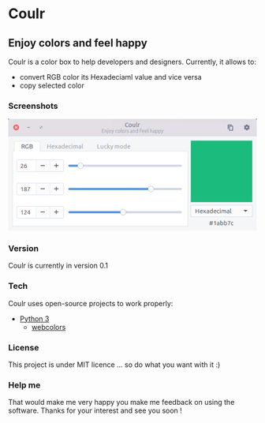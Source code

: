 # Coulr

## Enjoy colors and feel happy

Coulr is a color box to help developers and designers. Currently, it allows to:
  - convert RGB color its Hexadeciaml value and vice versa
  - copy selected color

### Screenshots

![alt tag](coulr_screenshoot.png)

### Version

Coulr is currently in version 0.1

### Tech

Coulr uses open-source projects to work properly:

* [Python 3](https://www.python.org/)
    * [webcolors](https://github.com/ubernostrum/webcolors)

### License

This project is under MIT licence ... so do what you want with it :)

### Help me

That would make me very happy you make me feedback on using the software.
Thanks for your interest and see you soon !
